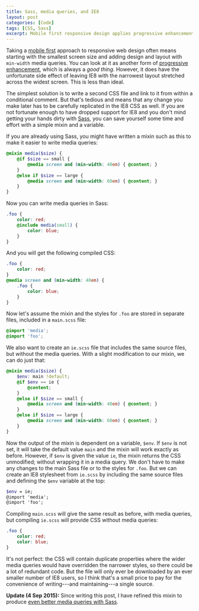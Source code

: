 ```yaml
---
title: Sass, media queries, and IE8
layout: post
categories: [Code]
tags: [CSS, Sass]
excerpt: Mobile first responsive design applies progressive enhancement to layout, using media queries to add complexity only when the screen is large enough to use it. The lack of support for media queries in IE8 can be a problem, but one you can work around with a little bit of Sass.
---
```


Taking a [mobile first][1] approach to responsive web design often means starting with the smallest screen size and adding design and layout with `min-width` media queries. You can look at it as another form of [progressive enhancement][2], which is always a _good thing_. However, it does have the unfortunate side effect of leaving IE8 with the narrowest layout stretched across the widest screen. This is less than ideal.

The simplest solution is to write a second CSS file and link to it from within a conditional comment. But that's tedious and means that any change you make later has to be carefully replicated in the IE8 CSS as well. If you are not fortunate enough to have dropped support for IE8 and you don't mind getting your hands dirty with [Sass][3], you can save yourself some time and effort with a simple mixin and a variable.

If you are already using Sass, you might have written a mixin such as this to make it easier to write media queries:

~~~~~~~~ scss
@mixin media($size) {
    @if $size == small {
        @media screen and (min-width: 40em) { @content; }
    }
    @else if $size == large {
        @media screen and (min-width: 60em) { @content; }
    }
}
~~~~~~~~

Now you can write media queries in Sass:

~~~~~~~~ scss
.foo {
    color: red;
    @include media(small) {
        color: blue;
    }
}
~~~~~~~~

And you will get the following compiled CSS:

~~~~~~~~ scss
.foo {
    color: red;
}
@media screen and (min-width: 40em) {
    .foo {
        color: blue;
    }
}
~~~~~~~~

Now let's assume the mixin and the styles for `.foo` are stored in separate files, included in a `main.scss` file:

~~~~~~~~ scss
@import 'media';
@import 'foo';
~~~~~~~~

We also want to create an `ie.scss` file that includes the same source files, but without the media queries. With a slight modification to our mixin, we can do just that:

~~~~~~~~ scss
@mixin media($size) {
    $env: main !default;
    @if $env == ie {
        @content;
    }
    @else if $size == small {
        @media screen and (min-width: 40em) { @content; }
    }
    @else if $size == large {
        @media screen and (min-width: 60em) { @content; }
    }
}
~~~~~~~~

Now the output of the mixin is dependent on a variable, `$env`. If `$env` is not set, it will take the default value `main` and the mixin will work exactly as before. However, if `$env` is given the value `ie`, the mixin returns the CSS unmodified; without wrapping it in a media query. We don't have to make any changes to the main Sass file or to the styles for `.foo`. But we can create an IE8 stylesheet from `ie.scss` by including the same source files and defining the `$env` variable at the top:

~~~~~~~~ scss
$env = ie;
@import 'media';
@import 'foo';
~~~~~~~~

Compiling `main.scss` will give the same result as before, with media queries, but compiling `ie.scss` will provide CSS without media queries:

~~~~~~~~ scss
.foo {
    color: red;
    color: blue;
}
~~~~~~~~

It's not perfect: the CSS will contain duplicate properties where the wider media queries would have overridden the narrower styles, so there could be a lot of redundant code. But the file will only ever be downloaded by an ever smaller number of IE8 users, so I think that's a small price to pay for the convenience of writing---and maintaining---a single source.

**Update (4 Sep 2015):** Since writing this post, I have refined this mixin to produce [even better media queries with Sass](/2015/09/even-better-media-queries-with-sass/).

[1]: http://www.lukew.com/ff/entry.asp?933
[2]: http://bradfrost.com/blog/web/mobile-first-responsive-web-design/
[3]: http://sass-lang.com/
